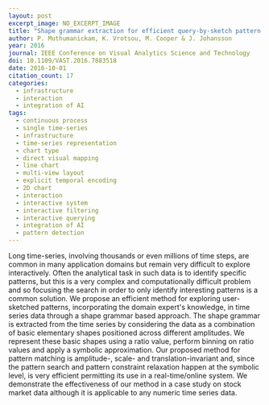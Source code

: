 ```yaml
---
layout: post
excerpt_image: NO_EXCERPT_IMAGE
title: "Shape grammar extraction for efficient query-by-sketch pattern matching in long time series"
author: P. Muthumanickam, K. Vrotsou, M. Cooper & J. Johansson
year: 2016
journal: IEEE Conference on Visual Analytics Science and Technology
doi: 10.1109/VAST.2016.7883518
date: 2016-10-01
citation_count: 17
categories:
  - infrastructure
  - interaction
  - integration of AI
tags:
  - continuous process
  - single time-series
  - infrastructure
  - time-series representation
  - chart type
  - direct visual mapping
  - line chart
  - multi-view layout
  - explicit temporal encoding
  - 2D chart
  - interaction
  - interactive system
  - interactive filtering
  - interactive querying
  - integration of AI
  - pattern detection
---
```

Long time-series, involving thousands or even millions of time steps, are common in many application domains but remain very difficult to explore interactively. Often the analytical task in such data is to identify specific patterns, but this is a very complex and computationally difficult problem and so focusing the search in order to only identify interesting patterns is a common solution. We propose an efficient method for exploring user-sketched patterns, incorporating the domain expert's knowledge, in time series data through a shape grammar based approach. The shape grammar is extracted from the time series by considering the data as a combination of basic elementary shapes positioned across different amplitudes. We represent these basic shapes using a ratio value, perform binning on ratio values and apply a symbolic approximation. Our proposed method for pattern matching is amplitude-, scale- and translation-invariant and, since the pattern search and pattern constraint relaxation happen at the symbolic level, is very efficient permitting its use in a real-time/online system. We demonstrate the effectiveness of our method in a case study on stock market data although it is applicable to any numeric time series data.
